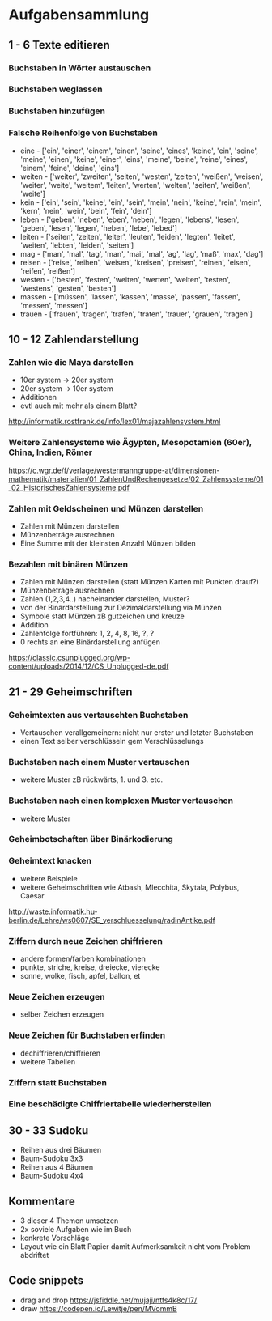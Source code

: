 # Aufgabensammlung

## 1 - 6 Texte editieren

### Buchstaben in Wörter austauschen

### Buchstaben weglassen

### Buchstaben hinzufügen

### Falsche Reihenfolge von Buchstaben

- eine - ['ein', 'einer', 'einem', 'einen', 'seine', 'eines', 'keine', 'ein', 'seine', 'meine', 'einen', 'keine', 'einer', 'eins', 'meine', 'beine', 'reine', 'eines', 'einem', 'feine', 'deine', 'eins']
- weiten - ['weiter', 'zweiten', 'seiten', 'westen', 'zeiten', 'weißen', 'weisen', 'weiter', 'weite', 'weitem', 'leiten', 'werten', 'welten', 'seiten', 'weißen', 'weite']
- kein - ['ein', 'sein', 'keine', 'ein', 'sein', 'mein', 'nein', 'keine', 'rein', 'mein', 'kern', 'nein', 'wein', 'bein', 'fein', 'dein']
- leben - ['geben', 'neben', 'eben', 'neben', 'legen', 'lebens', 'lesen', 'geben', 'lesen', 'legen', 'heben', 'lebe', 'lebed']
- leiten - ['seiten', 'zeiten', 'leiter', 'leuten', 'leiden', 'legten', 'leitet', 'weiten', 'lebten', 'leiden', 'seiten']
- mag - ['man', 'mal', 'tag', 'man', 'mai', 'mal', 'ag', 'lag', 'maß', 'max', 'dag']
- reisen - ['reise', 'reihen', 'weisen', 'kreisen', 'preisen', 'reinen', 'eisen', 'reifen', 'reißen']
- westen - ['besten', 'festen', 'weiten', 'werten', 'welten', 'testen', 'westens', 'gesten', 'besten']
- massen - ['müssen', 'lassen', 'kassen', 'masse', 'passen', 'fassen', 'messen', 'messen']
- trauen - ['frauen', 'tragen', 'trafen', 'traten', 'trauer', 'grauen', 'tragen']

## 10 - 12 Zahlendarstellung

### Zahlen wie die Maya darstellen

- 10er system -> 20er system
- 20er system -> 10er system
- Additionen
- evtl auch mit mehr als einem Blatt?

http://informatik.rostfrank.de/info/lex01/majazahlensystem.html

### Weitere Zahlensysteme wie Ägypten, Mesopotamien (60er), China, Indien, Römer

https://c.wgr.de/f/verlage/westermanngruppe-at/dimensionen-mathematik/materialien/01_ZahlenUndRechengesetze/02_Zahlensysteme/01_02_HistorischesZahlensysteme.pdf

### Zahlen mit Geldscheinen und Münzen darstellen

- Zahlen mit Münzen darstellen
- Münzenbeträge ausrechnen
- Eine Summe mit der kleinsten Anzahl Münzen bilden

### Bezahlen mit binären Münzen

- Zahlen mit Münzen darstellen (statt Münzen Karten mit Punkten drauf?)
- Münzenbeträge ausrechnen
- Zahlen (1,2,3,4..) nacheinander darstellen, Muster?
- von der Binärdarstellung zur Dezimaldarstellung via Münzen
- Symbole statt Münzen zB gutzeichen und kreuze
- Addition
- Zahlenfolge fortführen: 1, 2, 4, 8, 16, ?, ?
- 0 rechts an eine Binärdarstellung anfügen

https://classic.csunplugged.org/wp-content/uploads/2014/12/CS_Unplugged-de.pdf

## 21 - 29 Geheimschriften

### Geheimtexten aus vertauschten Buchstaben

- Vertauschen verallgemeinern: nicht nur erster und letzter Buchstaben
- einen Text selber verschlüsseln gem Verschlüsselungs

### Buchstaben nach einem Muster vertauschen

- weitere Muster zB rückwärts, 1. und 3. etc.

### Buchstaben nach einen komplexen Muster vertauschen

- weitere Muster

### Geheimbotschaften über Binärkodierung

### Geheimtext knacken

- weitere Beispiele
- weitere Geheimschriften wie Atbash, Mlecchita, Skytala, Polybus, Caesar

http://waste.informatik.hu-berlin.de/Lehre/ws0607/SE_verschluesselung/radinAntike.pdf

### Ziffern durch neue Zeichen chiffrieren

- andere formen/farben kombinationen
- punkte, striche, kreise, dreiecke, vierecke
- sonne, wolke, fisch, apfel, ballon, et

### Neue Zeichen erzeugen

- selber Zeichen erzeugen

### Neue Zeichen für Buchstaben erfinden

- dechiffrieren/chiffrieren
- weitere Tabellen

### Ziffern statt Buchstaben

### Eine beschädigte Chiffriertabelle wiederherstellen

## 30 - 33 Sudoku

- Reihen aus drei Bäumen
- Baum-Sudoku 3x3
- Reihen aus 4 Bäumen
- Baum-Sudoku 4x4

## Kommentare

- 3 dieser 4 Themen umsetzen
- 2x soviele Aufgaben wie im Buch
- konkrete Vorschläge
- Layout wie ein Blatt Papier damit Aufmerksamkeit nicht vom Problem abdriftet

## Code snippets

- drag and drop https://jsfiddle.net/mujaji/ntfs4k8c/17/
- draw https://codepen.io/Lewitje/pen/MVommB
